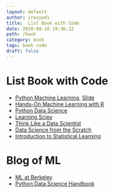 ```yaml
---
layout: default
author: irosyadi
title:  List Book with Code
date: 2020-08-10 19:36:12
path: /book
category: book
tags: book code 
draft: false
---
```


# List Book with Code

- [Python Machine Learning](https://github.com/rasbt/python-machine-learning-book-2nd-edition), [Slide](https://github.com/dmitriydligach/PyMLSlides)
- [Hands-On Machine Learning with R](https://koalaverse.github.io/homlr/)
- [Python Data Science](https://github.com/jakevdp/PythonDataScienceHandbook)
- [Learning Scipy](https://github.com/rojassergio/Learning-Scipy)
- [Think Like a Data Scientist](https://www.manning.com/books/think-like-a-data-scientist)
- [Data Science from the Scratch](https://github.com/joelgrus/data-science-from-scratch)
- [Introduction to Statistical Learning](https://faculty.marshall.usc.edu/gareth-james/ISL/book.html)


# Blog of ML
- [ML at Berkeley](https://ml.berkeley.edu/)
- [Python Data Science Handbook](https://github.com/jakevdp/PythonDataScienceHandbook)
<!--stackedit_data:
eyJoaXN0b3J5IjpbMTU1MjIxMzM5N119
-->